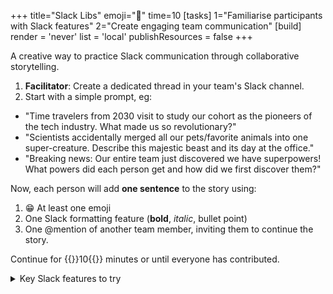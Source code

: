 +++
title="Slack Libs"
emoji="💬"
time=10
[tasks]
1="Familiarise participants with Slack features"
2="Create engaging team communication"
[build]
render = 'never'
list = 'local'
publishResources = false
+++

A creative way to practice Slack communication through collaborative storytelling.

1. **Facilitator**: Create a dedicated thread in your team's Slack channel.
2. Start with a simple prompt, eg:

- "Time travelers from 2030 visit to study our cohort as the pioneers of the tech industry. What made us so revolutionary?"
- "Scientists accidentally merged all our pets/favorite animals into one super-creature. Describe this majestic beast and its day at the office."
- "Breaking news: Our entire team just discovered we have superpowers! What powers did each person get and how did we first discover them?"

Now, each person will add **one sentence** to the story using:

1. 😁 At least one emoji
1. One Slack formatting feature (**bold**, _italic_, bullet point)
1. One @mention of another team member, inviting them to continue the story.

Continue for {{<timer>}}10{{</timer>}} minutes or until everyone has contributed.

<details><summary>Key Slack features to try</summary>

- How to start/find threads
- Basic text formatting (\*/`~)
- Emoji reactions
- @mentions and notifications
- How to edit/delete messages

</details>
